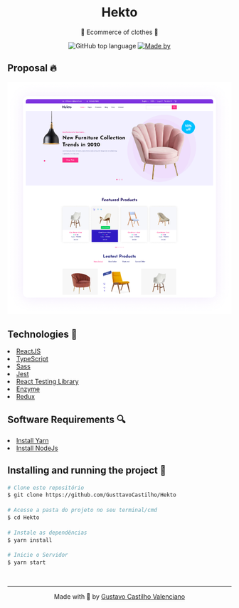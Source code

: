 <div align="center">
  <h1> Hekto </h1>
  <p>👕 Ecommerce of clothes 👕</p>
  <p>
    <img alt="GitHub top language" src="https://img.shields.io/github/languages/top/GusttavoCastilho/Hekto?color=%232196F3">
    <a href="https://www.linkedin.com/in/gustavo-castilho-914a621b4/" target="_blank" rel="noopener noreferrer">
      <img alt="Made by" src="https://img.shields.io/badge/made%20by-Gustavo%20Castilho-%232196F3">
    </a>          
  </p>
</div>

<h2>Proposal 🔥</h2>
<img src=".github/cover.png" />

<h2> Technologies 🚀 </h2>
<li><a href="https://reactnative.dev/">ReactJS</a></li>
<li><a href="https://www.typescriptlang.org/">TypeScript</a></li>
<li><a href="https://sass-lang.com/">Sass</a></li>
<li><a href="https://jestjs.io/pt-BR/">Jest</a></li>
<li><a href="https://testing-library.com/docs/react-testing-library/intro/">React Testing Library</a></li>
<li><a href="https://enzymejs.github.io/enzyme/">Enzyme</a></li>
<li><a href="https://redux.js.org/">Redux</a></li>

<h2> Software Requirements 🔍</h2>

<li><a href="https://yarnpkg.com/">Install Yarn</a></li>
<li><a href="https://nodejs.org/en/">Install NodeJs</a></li>

<h2> Installing and running the project 🎲</h2>

```bash
# Clone este repositório
$ git clone https://github.com/GusttavoCastilho/Hekto

# Acesse a pasta do projeto no seu terminal/cmd
$ cd Hekto

# Instale as dependências
$ yarn install

# Inicie o Servidor
$ yarn start

```
<br />
<hr />
<p align=center>Made with 💜 by <a href="https://www.linkedin.com/in/gustavo-castilho-914a621b4/">Gustavo Castilho Valenciano</a><p>

